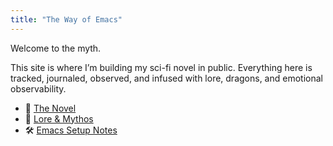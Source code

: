 ```yaml
---
title: "The Way of Emacs"
---
```


Welcome to the myth.

This site is where I’m building my sci-fi novel in public. Everything here is tracked, journaled, observed, and infused with lore, dragons, and emotional observability.

- 🌌 [The Novel](/novel)
- 🧠 [Lore & Mythos](/lore)
- 🛠️ [Emacs Setup Notes](/posts)
